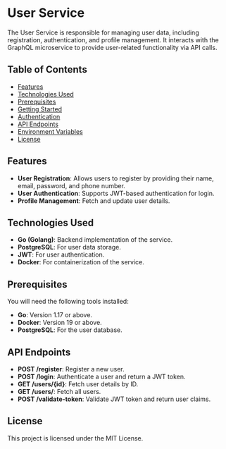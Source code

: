 # User Service

The User Service is responsible for managing user data, including registration, authentication, and profile management. It interacts with the GraphQL microservice to provide user-related functionality via API calls.

## Table of Contents

- [Features](#features)
- [Technologies Used](#technologies-used)
- [Prerequisites](#prerequisites)
- [Getting Started](#getting-started)
- [Authentication](#authentication)
- [API Endpoints](#api-endpoints)
- [Environment Variables](#environment-variables)
- [License](#license)

## Features

- **User Registration**: Allows users to register by providing their name, email, password, and phone number.
- **User Authentication**: Supports JWT-based authentication for login.
- **Profile Management**: Fetch and update user details.

## Technologies Used

- **Go (Golang)**: Backend implementation of the service.
- **PostgreSQL**: For user data storage.
- **JWT**: For user authentication.
- **Docker**: For containerization of the service.

## Prerequisites

You will need the following tools installed:

- **Go**: Version 1.17 or above.
- **Docker**: Version 19 or above.
- **PostgreSQL**: For the user database.

## API Endpoints

- **POST /register**: Register a new user.
- **POST /login**: Authenticate a user and return a JWT token.
- **GET /users/{id}**: Fetch user details by ID.
- **GET /users/**: Fetch all users.
- **POST /validate-token**: Validate JWT token and return user claims.

## License

This project is licensed under the MIT License.
